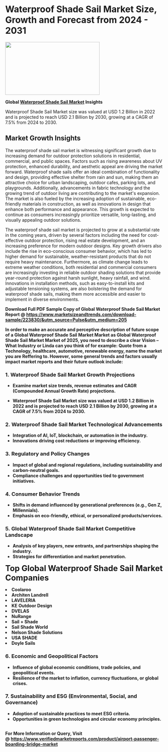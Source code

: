 <H1>Waterproof Shade Sail Market Size, Growth and Forecast from 2024 - 2031</H1><img class="aligncenter size-medium wp-image-584254" src="https://thirdeyenews.in/wp-content/uploads/2024/09/Global-Market-Research-300x168.jpeg" alt="" width="300" height="168" /><p><strong>Global&nbsp;<a href="https://www.marketsizeandtrends.com/download-sample/223830/&amp;utm_source=Pulse&amp;utm_medium=205">Waterproof Shade Sail Market</a> Insights</strong></p><p>Waterproof Shade Sail Market size was valued at USD 1.2 Billion in 2022 and is projected to reach USD 2.1 Billion by 2030, growing at a CAGR of 7.5% from 2024 to 2030.</p><p><h2>Market Growth Insights</h2> <p>The waterproof shade sail market is witnessing significant growth due to increasing demand for outdoor protection solutions in residential, commercial, and public spaces. Factors such as rising awareness about UV protection, enhanced durability, and aesthetic appeal are driving the market forward. Waterproof shade sails offer an ideal combination of functionality and design, providing effective shelter from rain and sun, making them an attractive choice for urban landscaping, outdoor cafes, parking lots, and playgrounds. Additionally, advancements in fabric technology and the growing trend of outdoor living are contributing to the market's expansion. The market is also fueled by the increasing adoption of sustainable, eco-friendly materials in construction, as well as innovations in design that enhance both performance and appearance. This growth is expected to continue as consumers increasingly prioritize versatile, long-lasting, and visually appealing outdoor solutions.</p> <p><strong></strong></p> <p>The waterproof shade sail market is projected to grow at a substantial rate in the coming years, driven by several factors including the need for cost-effective outdoor protection, rising real estate development, and an increasing preference for modern outdoor designs. Key growth drivers also include the rise in eco-conscious consumer behavior, which has led to higher demand for sustainable, weather-resistant products that do not require heavy maintenance. Furthermore, as climate change leads to extreme weather conditions, both residential and commercial consumers are increasingly investing in reliable outdoor shading solutions that provide year-round protection against harsh sunlight, heavy rainfall, and wind. Innovations in installation methods, such as easy-to-install kits and adjustable tensioning systems, are also bolstering the demand for waterproof shade sails, making them more accessible and easier to implement in diverse environments.</p> <p><strong></p><p><span class=""><strong>Download Full PDF Sample Copy of Global Waterproof Shade Sail Market Report</strong> @ <a href="https://www.marketsizeandtrends.com/download-sample/223830/&amp;utm_source=Pulse&amp;utm_medium=205" target="_blank">https://www.marketsizeandtrends.com/download-sample/223830/&amp;utm_source=Pulse&amp;utm_medium=205</a></span></p><p>In order to make an accurate and perceptive description of future scope of a Global&nbsp;Waterproof Shade Sail Market Market as Global&nbsp;Waterproof Shade Sail Market Market of 2025, you need to describe a clear Vision &ndash; What Industry or Linda can you think of for example: Quote from a Technology, healthcare, automotive, renewable energy, name the market you are Reffering to. However, some general trends and factors usually impact market reports and their future outlook include:</p><h3>1.&nbsp;<strong>Waterproof Shade Sail Market Growth Projections</strong></h3><ul><li>Examine market size trends, revenue estimates and CAGR (Compounded Annual Growth Rate) projections.</li><li><p>Waterproof Shade Sail Market size was valued at USD 1.2 Billion in 2022 and is projected to reach USD 2.1 Billion by 2030, growing at a CAGR of 7.5% from 2024 to 2030.</p></li></ul><h3>2.&nbsp;<strong>Waterproof Shade Sail Market Technological Advancements</strong></h3><ul><li>Integration of AI, IoT, blockchain, or automation in the industry.</li><li>Innovations driving cost reductions or improving efficiency.</li></ul><h3>3.&nbsp;<strong>Regulatory and Policy Changes</strong></h3><ul><li>Impact of global and regional regulations, including sustainability and carbon-neutral goals.</li><li>Compliance challenges and opportunities tied to government initiatives.</li></ul><h3>4.&nbsp;<strong>Consumer Behavior Trends</strong></h3><ul><li>Shifts in demand influenced by generational preferences (e.g., Gen Z, Millennials).</li><li>Emphasis on eco-friendly, ethical, or personalized products/services.</li></ul><h3>5.&nbsp;<strong>Global Waterproof Shade Sail Market Competitive Landscape</strong></h3><ul><li>Analysis of key players, new entrants, and partnerships shaping the industry.</li><li>Strategies for differentiation and market penetration.</li></ul><p data-pm-slice="1 1 []"><span style="color: inherit; font-family: inherit; font-size: 25px;">Top Global Waterproof Shade Sail Market Companies</span></p><div class="" data-test-id=""><p><li>Coolaroo</li><li> Architen Landrell</li><li> LAVELERIA</li><li> KE Outdoor Design</li><li> DVELAS</li><li> NuRange</li><li> Sail + Shade</li><li> Sail Shade World</li><li> Nelson Shade Solutions</li><li> USA SHADE</li><li> Doyle Sails</li></p></div><h3>6.&nbsp;<strong>Economic and Geopolitical Factors</strong></h3><ul><li>Influence of global economic conditions, trade policies, and geopolitical events.</li><li>Resilience of the market to inflation, currency fluctuations, or global crises.</li></ul><h3>7.&nbsp;<strong>Sustainability and ESG (Environmental, Social, and Governance)</strong></h3><ul><li>Adoption of sustainable practices to meet ESG criteria.</li><li>Opportunities in green technologies and circular economy principles.</li></ul><h2><strong style="font-size: 14px;">For More Information or Query, Visit @&nbsp;</strong><a style="background-color: #ffffff; font-size: 14px;" href="https://www.marketsizeandtrends.com/report/waterproof-shade-sail-market/" target="_blank">https://www.verifiedmarketreports.com/product/airport-passenger-boarding-bridge-market</a></h2>

